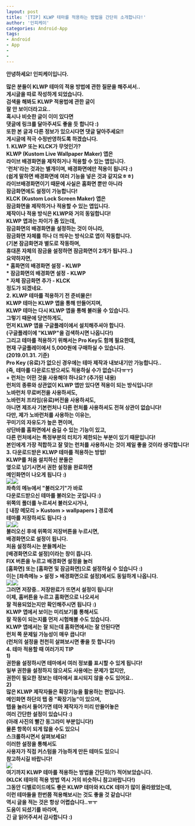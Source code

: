 ```yaml
---
layout: post
title: '[TIP] KLWP 테마를 적용하는 방법을 간단히 소개합니다!'
author: '인피케이'
categories: Android-App
tags:
- Android
- App
-
-
---
```



<script> location.href='https://cafe.naver.com/develoid/847668' ; </script>

<b><span>안녕하세요! 인피케이입니다.</span></b><div><span><b><b></b></span><div><span>많은 분들이 <b>KLWP 테마의 적용 방법</b>에 관한 질문을 해주셔서..</span></div><div><span>게시글을 따로 작성하게 되었습니다.</span></div><div><span>검색을 해봐도 KLWP 적용법에 관한 글이</span></div><div><span>잘 안 보이더라고요..</span></div><div><span><b></span></div><div><span>혹시나 비슷한 글이 이미 있다면</span></div><div><span>댓글에 링크를 달아주셔도 좋을 듯 합니다 :)</span></div><div><span>또한 본 글과 다른 정보가 있으시다면 댓글 달아주세요!!</span></div><div><span>게시글에 적극 수정반영하도록 하겠습니다.</span></div><div><span><b></span></div><div><span><b></span></div><div><span><b></span></div><div><span><b></span></div><div><span><b></span></div><div><b><span>1. KLWP 또는 KLCK가 무엇인가?</span></b></div><div><b><span><b></span></b></div><div><span>KLWP (Kustom Live Wallpaper Maker) 앱</span><span>은</span></div><div><span>라이브 배경화면을 제작하거나 적용할 수 있는 앱입니다.</span></div><div><span><b></span></div><div><span>'런처'라는 것과는 별개이며, 배경화면에만 적용이 됩니다 :)</span></div><div><span>(쉽게 말하면 배경화면에 여러 기능을 넣은 것과 같지요ㅎㅎ)</span></div><div><span>라이브배경화면이기 때문에 사실은 홈화면 뿐만 아니라</span></div><div><span>잠금화면에도 설정이 가능합니다!</span></div><div><span><b></span></div><div><span><b></span></div><div><span><b></span></div><div><span>KLCK (Kustom Lock Screen Maker) 앱</span><span>은</span></div><div><span>잠금화면을 제작하거나 적용할 수 있는 앱입니다.</span></div><div><span>제작이나 적용 방식은 KLWP와 거의 동일합니다!</span></div><div><span><b></span></div><div><span>KLWP 앱과는 차이가 좀 있는데,</span></div><div><span>잠금화면의 배경화면을 설정하는 것이 아니라,</span></div><div><span>잠금화면 자체를 하나 더 띄우는 방식으로 앱이 작동합니다.</span></div><div><span>(기본 잠금화면과 별도로 작동하며,</span></div><div><span>휴대폰 자체의 잠금을 설정하면 잠금화면이 2개가 됩니다..)</span></div><div><span><b></span></div><div><span><b></span></div><div><span><b></span></div><div><span>요약하자면,</span></div><div><span>* 홈화면의 배경화면 설정 - KLWP</span></div><div><span>* 잠금화면의 배경화면 설정 - KLWP</span></div><div><span>* 자체 잠금화면 추가 - KLCK</span></div><div><span>정도가 되겠네요.</span></div><div><span><b></span></div><div><span><b></span></div><div><span><b></span></div><div><span><b></span></div><div><span><b></span></div><div><span><b></span></div><div><span><b></span></div><div><b><span>2. KLWP 테마를 적용하기 전 준비물은!</span></b></div><div><b></div><div><span>KLWP 테마는&nbsp;</span><span>KLWP 앱을 통해 만들어지</span><span>며,</span></div><div><span>KLWP 테마는 다시 KLWP 앱을 통해 불러올 수 있습니다.</span></div><div><b></div><div><span>그렇기 때문에 당연하게도,</span></div><div><span>먼저 KLWP 앱을 구글플레이에서 설치해주셔야 합니다.</span></div><div><span>(구글플레이에 "KLWP"을 검색하시면 나옵니다!)</span></div><div><b></div><div><span>그리고 테마를 적용하기 위해서는&nbsp;</span><span>Pro Key도 함께 필요한데,</span></div><div><span>현재 구글플레이에서 5,000원에 구매하실 수 있습니다.</span></div><div><span>(2019.01.31. 기준)</span></div><div><b></div><div><span>Pro Key (유료)가 없으신 경우에는 테마 제작과 내보내기만 가능합니다..</span></div><div><span>(즉,&nbsp;</span><span>테마를 다운로드받으셔도 적용하실 수가 없습니다ㅠㅜ)</span></div><div><span><b></span></div><div><span><b></span></div><div><span><b></span></div><div><span><b>+ 런처는 어떤 것을 사용해야 하나요? (추가된 내용)</b></span></div><div><span><b></span></div><div><span>런처의 종류와 상관없이 KLWP 앱만 있다면 적용이 되는 방식입니다!</span></div><div><span><b></span></div><div><span>노바런처 무료버전을 사용하셔도,</span></div><div><span>노바런처 프라임(유료)버전을 사용하셔도,</span></div><div><span>아니면 제조사 기본런처나 다른 런처를 사용하셔도 전혀 상관이 없습니다!</span></div><div><span><b></span></div><div><span>다만, 제가 노바런처를 사용하는 이유는,</span></div><div><span>꾸미기의 자유도가 높은 편이며,</span></div><div><span>상단바를 홈화면에서 숨길 수 있는 기능이 있고,</span></div><div><span>다른 런처에서는 특정부분의 터치가 제한되는 부분이 있기 때문입니다!</span></div><div><span><b></span></div><div><span>본인에게 가장 적합하고 잘 맞는 런처를 사용하시는 것이 제일 좋을 것이라 생각합니다!</span></div><div><span><b></span></div><div><span><b></span></div><div><span><b></span></div><div><span><b></span></div><div><span><b></span></div><div><span><b></span></div><div><span><b></span></div><div><span><b>3. 다운로드받은 KLWP 테마를 적용하는 방법!</b></span></div><div><span><b><b></b></span></div><div><span>KLWP를 처음 설치하신 분들은</span></div><div><span>옆으로 넘기시면서 권한 설정을 완료하면</span></div><div><span>메인화면이 나오게 됩니다 :)</span></div><div><b></div><div><img src="https://cafeptthumb-phinf.pstatic.net/MjAxOTAxMzFfNDkg/MDAxNTQ4ODc0MDA1NjAz.nolplLYXI5estgEZ62LN791T6CDg1p7JgU2Lkx9s3-kg.PYSpWJAuc3St2KPmCazG4qUAmkoBCy637EjTiHJPcC8g.JPEG.hckhong/Screenshot_20190131-023650_Kustom_LWP.jpg?type=w740"><b><b><img src="https://cafeptthumb-phinf.pstatic.net/MjAxOTAxMzFfMTYg/MDAxNTQ4ODc0MDA2MTM0.KBHM1ZodntbQCDbLWnDse-5NTLuQ_zQqzV9AT-igBpkg.bxNbLZiV_M6a-MAeG9ME7VB3DHGpp7x1Bo6MwJ6P_Hgg.JPEG.hckhong/Screenshot_20190131-023958_Kustom_LWP.jpg?type=w740"><b></div><div><span><b></span></div><div><span>좌측의 메뉴에서 "불러오기"가 바로</span></div><div><span>다운로드받으신 테마를 불러오는 곳입니다 :)</span></div><div><span><b></span></div><div><span>위쪽의 폴더를 누르셔서 불러오시거나,</span></div><div><span>[ 내장 메모리 &gt; Kustom &gt; wallpapers ] 경로에</span></div><div><span>테마를 저장하셔도 됩니다 :)</span></div><div><span><b></span></div><div><img src="https://cafeptthumb-phinf.pstatic.net/MjAxOTAxMzFfMjk0/MDAxNTQ4ODc0MjQ0NzE0.3RqWloGpRimXSvqMKlcGddgG64OlGpmocUDJJmF8tYUg.rQhH1eD-MFIE0vs4vCBB8EF_t-vUlGOuxJLilKteSH4g.JPEG.hckhong/Screenshot_20190131-024900_Kustom_LWP.jpg?type=w740"><b><b><img src="https://cafeptthumb-phinf.pstatic.net/MjAxOTAxMzFfMjk3/MDAxNTQ4ODc0MjQ1MTQ1.LZ3vB1RAG4j6qukDtc-2aIjtWNmJNE7PUA1UsvNSK40g.bV6z9neWqc4cl7ZeXMdukAwKVh64hFb2J9U-POQJPh4g.JPEG.hckhong/Screenshot_20190131-025418_Kustom_LWP.jpg?type=w740"><b></div><div><span><b></span></div><div><span>불러오신 후에 위쪽의 저장버튼을 누르시면,</span></div><div><span>배경화면으로 설정이 됩니다.</span></div><div><span><b></span></div><div><span>처음 설정하시는 분들께서는</span></div><div><span>[배경화면으로 설정]이라는 창이 뜹니다.</span></div><div><span>FIX 버튼을 누르고 배경화면 설정을 눌러</span></div><div><span>[홈화면] 또는 [홈화면 및 잠금화면]으로 설정하실 수 있습니다 :)</span></div><div><span>이는 [좌측메뉴 &gt; 설정 &gt; 배경화면으로 설정]에서도 동일하게 나옵니다.</span></div><div><span><b></span></div><div><img src="https://cafeptthumb-phinf.pstatic.net/MjAxOTAxMzFfMTA3/MDAxNTQ4ODc0MzI1Mzk0.YzQ27sGTTHo77evJKeLaeaSTEBra_mro8kOS7El2TkUg.Dumf0mxmf0O3ID2mblQXCv7vss4Iyx9tGD02tEi4AtAg.JPEG.hckhong/Screenshot_20190131-025649_Kustom_LWP.jpg?type=w740"><b><b><img src="https://cafeptthumb-phinf.pstatic.net/MjAxOTAxMzFfMTky/MDAxNTQ4ODc0MzI2MjI0.jqR00LGQcsP1sRqnbEOgMIVEeYY-S9xlt31ndtdTb9cg._pdyy6uH3GBUi7dl3cRLxlQov7ksKxEY7DkzRemho8og.JPEG.hckhong/Screenshot_20190131-025709_Live_Wallpaper_Picker.jpg?type=w740"><b></div><div><b></div><div><span>그러면 저장중.. 저장완료가 뜨면서 설정이 됩니다!</span></div><div><span>이제, 홈버튼을 누르고 홈화면으로 나오셔서</span></div><div><span>잘 적용되었는지만 확인해주시면 됩니다 :)</span></div><div><span><b></span></div><div><span>KLWP 앱에서 보이는 미리보기를 통해서도</span></div><div><span>잘 작동이 되는지를 먼저 시험해볼 수도 있습니다.</span></div><div><span>KLWP 앱에서는 잘 되는데 홈화면에서는 잘 안된다면</span></div><div><span>런처 쪽 문제일 가능성이 매우 큽니다!</span></div><div><span>(런처의 설정을 천천히 살펴보시면 좋을 듯 합니다!)</span></div><div><span><b></span></div><div><span><b></span></div><div><span><b></span></div><div><span><b></span></div><div><span><b></span></div><div><span><b></span></div><div><span><b></span></div><div><b><span>4. 테마 적용할 때 여러가지 TIP</span></b></div><div><b><span><b></span></b></div><div><b><span>1)</span></b></div><div><span>권한을 설정하시면 테마에서 여러 정보를 표시할 수 있게 됩니다!</span></div><div><span>일부 권한을 설정하지 않으셔도 사용에는 문제가 없지만,</span></div><div><span>권한이 필요한 정보는 테마에서 표시되지 않을 수도 있어요..</span></div><div><span><b></span></div><div><span><b></span></div><div><b><span>2)</span></b></div><div><span>많은 KLWP 제작자들은 확장기능을 활용하는 편입니다.</span></div><div><span>메인화면 하단의 탭 중 "확장기능"이 있으며,</span></div><div><span>탭을 눌러서 들어가면 테마 제작자가 미리 만들어놓은</span></div><div><span>여러 간단한 설정이 있습니다 :)</span></div><div><span>(아래 사진의 빨간 동그라미 부분입니다!)</span></div><div><span><b></span></div><div><span>물론 항목이 되게 많을 수도 있으니</span></div><div><span>스크롤하시면서 살펴보세요!</span></div><div><b></div><div><span>이러한 설정을 통해서도</span></div><div><span>사용자가 직접 커스텀을 가능하게 만든 테마도 있으니</span></div><div><span>참고하시길 바랍니다!</span></div><div><b></div><div><img src="https://cafeptthumb-phinf.pstatic.net/MjAxOTAxMzFfNCAg/MDAxNTQ4ODc0NDQzMzcx.48-3NAZX3mMjzQfio8R_YiBpXlW8-s2BHlFnzeWGQF8g.6iDCcJSZzwYtRD-C0vYMLmsdJUR-4Drf8qg_CHJgd4Mg.JPEG.hckhong/Screenshot_20190131-025435_Kustom_LWP.jpg?type=w740"><b></div><div><span><b></span></div><div><span><b></span></div><div><span><b></span></div><div><span><b></span></div><div><span><b></span></div><div><span>여기까지 KLWP 테마를 적용하는 방법을 간단히(?) 적어보았습니다.</span></div><div><span>(KLCK 테마의 적용 방법 역시</span><span>&nbsp;거의 비슷하니 참고바랍니다!)</span></div><div><span><b></span></div><div><span>그동안 디벨로이드에도 좋은 KLWP 테마와 KLCK 테마가 많이 올라왔었는데,</span></div><div><span>이런 테마들을 한번쯤 적용해보시는 것도 좋을 것 같습니다!</span></div><div><span><b></span></div><div><span>역시 글을 적는 것은 항상 어렵습니다..ㅠㅜ</span></div><div><span>도움이 되셨기를 바라며,</span></div><div><span>긴 글 읽어주셔서 감사합니다 :)</span></div></div>
